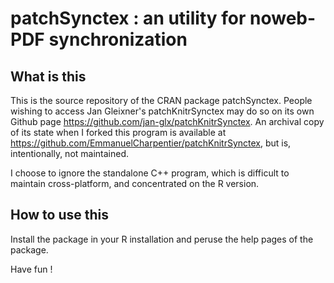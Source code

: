 # patchSynctex : an utility for noweb-PDF synchronization

## What is this

This is the source repository of the CRAN package patchSynctex. People
wishing to access Jan Gleixner's patchKnitrSynctex may do so on its
own Github page <https://github.com/jan-glx/patchKnitrSynctex>. An
archival copy of its state when I forked this program is available at
<https://github.com/EmmanuelCharpentier/patchKnitrSynctex>, but is,
intentionally, not maintained.

I choose to ignore the standalone C++ program, which is difficult to
maintain cross-platform, and concentrated on the R version.

## How to use this

Install the package in your R installation and peruse the help pages
of the package.

Have fun !
